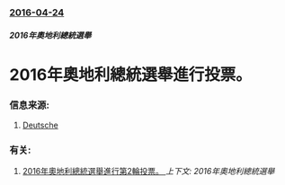 ### [2016-04-24](/zh/news/2016/04/24/index.md)

##### 2016年奧地利總統選舉
# 2016年奧地利總統選舉進行投票。 




### 信息来源:

1. [Deutsche](http://www.dw.com/en/presidential-election-exposes-austrian-angst/a-19207311)

### 有关:

1. [2016年奧地利總統選舉進行第2輪投票。 ](/zh/news/2016/05/22/2016年奧地利總統選舉進行第2輪投票.md) _上下文: 2016年奧地利總統選舉_
